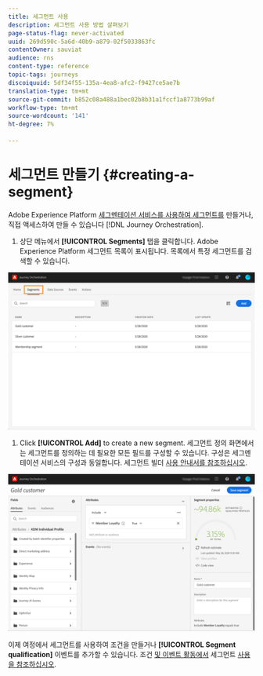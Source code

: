 ```yaml
---
title: 세그먼트 사용
description: 세그먼트 사용 방법 살펴보기
page-status-flag: never-activated
uuid: 269d590c-5a6d-40b9-a879-02f5033863fc
contentOwner: sauviat
audience: rns
content-type: reference
topic-tags: journeys
discoiquuid: 5df34f55-135a-4ea8-afc2-f9427ce5ae7b
translation-type: tm+mt
source-git-commit: b852c08a488a1bec02b8b31a1fccf1a8773b99af
workflow-type: tm+mt
source-wordcount: '141'
ht-degree: 7%

---
```




# 세그먼트 만들기 {#creating-a-segment}

Adobe Experience Platform [세그멘테이션 서비스를 사용하여 세그먼트를](https://docs.adobe.com/content/help/en/experience-platform/segmentation/home.html) 만들거나, 직접 액세스하여 만들 수 있습니다 [!DNL Journey Orchestration].

1. 상단 메뉴에서 **[!UICONTROL Segments]** 탭을 클릭합니다. Adobe Experience Platform 세그먼트 목록이 표시됩니다. 목록에서 특정 세그먼트를 검색할 수 있습니다.

![](../assets/segment1.png)

1. Click **[!UICONTROL Add]** to create a new segment. 세그먼트 정의 화면에서는 세그먼트를 정의하는 데 필요한 모든 필드를 구성할 수 있습니다. 구성은 세그멘테이션 서비스의 구성과 동일합니다. 세그먼트 빌더 [사용 안내서를 참조하십시오](https://docs.adobe.com/content/help/en/experience-platform/segmentation/ui/overview.html).

![](../assets/segment2.png)

이제 여정에서 세그먼트를 사용하여 조건을 만들거나 **[!UICONTROL Segment qualification]** 이벤트를 추가할 수 있습니다. 조건 [및 이벤트 활동에서](../segment/using-a-segment.md) 세그먼트 [사용을 참조하십시오](../building-journeys/segment-qualification-events.md).